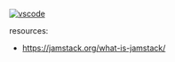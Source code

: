 [![vscode](https://i.imgur.com/a4T7oai.png?1)](http://35.233.211.92:3000/)

resources:
- https://jamstack.org/what-is-jamstack/
